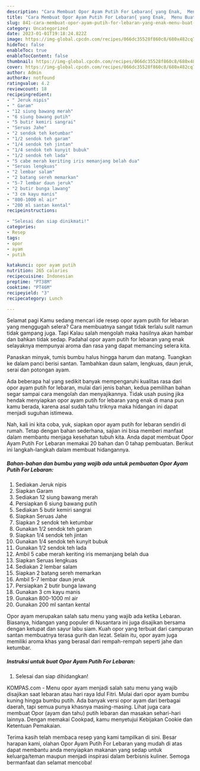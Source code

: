 ```yaml
---
description: "Cara Membuat Opor Ayam Putih For Lebaran{ yang Enak,  Menu Buat lebaran"
title: "Cara Membuat Opor Ayam Putih For Lebaran{ yang Enak,  Menu Buat lebaran"
slug: 841-cara-membuat-opor-ayam-putih-for-lebaran-yang-enak-menu-buat-lebaran
category: Uncategorized
date: 2023-01-01T19:18:24.822Z
image: https://img-global.cpcdn.com/recipes/066dc35528f860c8/680x482cq70/opor-ayam-putih-for-lebaran-foto-resep-utama.jpg
hideToc: false
enableToc: true
enableTocContent: false
thumbnail: https://img-global.cpcdn.com/recipes/066dc35528f860c8/680x482cq70/opor-ayam-putih-for-lebaran-foto-resep-utama.jpg
cover: https://img-global.cpcdn.com/recipes/066dc35528f860c8/680x482cq70/opor-ayam-putih-for-lebaran-foto-resep-utama.jpg
author: Admin
authorAv: notfound
ratingvalue: 4.2
reviewcount: 18
recipeingredient:
- " Jeruk nipis"
- " Garam"
- "12 siung bawang merah"
- "6 siung bawang putih"
- "5 butir kemiri sangrai"
- "Seruas Jahe"
- "2 sendok teh ketumbar"
- "1/2 sendok teh garam"
- "1/4 sendok teh jintan"
- "1/4 sendok teh kunyit bubuk"
- "1/2 sendok teh lada"
- "5 cabe merah keriting iris memanjang belah dua"
- "Seruas lengkuas"
- "2 lembar salam"
- "2 batang sereh memarkan"
- "5-7 lembar daun jeruk"
- "2 butir bunga lawang"
- "3 cm kayu manis"
- "800-1000 ml air"
- "200 ml santan kental"
recipeinstructions:

- "Selesai dan siap dinikmati!"
categories:
- Resep
tags:
- opor
- ayam
- putih

katakunci: opor ayam putih 
nutrition: 265 calories
recipecuisine: Indonesian
preptime: "PT38M"
cooktime: "PT46M"
recipeyield: "3"
recipecategory: Lunch

---
```



Selamat pagi Kamu sedang mencari ide resep opor ayam putih for lebaran yang menggugah selera? Cara membuatnya sangat tidak terlalu sulit namun tidak gampang juga. Tapi Kalau salah mengolah maka hasilnya akan hambar dan bahkan tidak sedap. Padahal opor ayam putih for lebaran yang enak selayaknya mempunyai aroma dan rasa yang dapat memancing selera kita.


Panaskan minyak, tumis bumbu halus hingga harum dan matang. Tuangkan ke dalam panci berisi santan. Tambahkan daun salam, lengkuas, daun jeruk, serai dan potongan ayam.

Ada beberapa hal yang sedikit banyak mempengaruhi kualitas rasa dari opor ayam putih for lebaran, mulai dari jenis bahan, kedua pemilihan bahan segar sampai cara mengolah dan menyajikannya. Tidak usah pusing jika hendak menyiapkan opor ayam putih for lebaran yang enak di mana pun kamu berada, karena asal sudah tahu triknya maka hidangan ini dapat menjadi suguhan istimewa.


Nah, kali ini kita coba, yuk, siapkan opor ayam putih for lebaran sendiri di rumah. Tetap dengan bahan sederhana, sajian ini bisa memberi manfaat dalam membantu menjaga kesehatan tubuh kita. Anda dapat membuat Opor Ayam Putih For Lebaran memakai 20 bahan dan 0 tahap pembuatan. Berikut ini langkah-langkah dalam membuat hidangannya.

<!--inarticleads1-->

##### Bahan-bahan dan bumbu yang wajib ada untuk pembuatan Opor Ayam Putih For Lebaran:

1. Sediakan  Jeruk nipis
1. Siapkan  Garam
1. Sediakan 12 siung bawang merah
1. Persiapkan 6 siung bawang putih
1. Sediakan 5 butir kemiri sangrai
1. Siapkan Seruas Jahe
1. Siapkan 2 sendok teh ketumbar
1. Gunakan 1/2 sendok teh garam
1. Siapkan 1/4 sendok teh jintan
1. Gunakan 1/4 sendok teh kunyit bubuk
1. Gunakan 1/2 sendok teh lada
1. Ambil 5 cabe merah keriting iris memanjang belah dua
1. Siapkan Seruas lengkuas
1. Sediakan 2 lembar salam
1. Siapkan 2 batang sereh memarkan
1. Ambil 5-7 lembar daun jeruk
1. Persiapkan 2 butir bunga lawang
1. Gunakan 3 cm kayu manis
1. Gunakan 800-1000 ml air
1. Gunakan 200 ml santan kental


Opor ayam merupakan salah satu menu yang wajib ada ketika Lebaran. Biasanya, hidangan yang populer di Nusantara ini juga disajikan bersama dengan ketupat dan sayur labu siam. Kuah opor yang terbuat dari campuran santan membuatnya terasa gurih dan lezat. Selain itu, opor ayam juga memiliki aroma khas yang berasal dari rempah-rempah seperti jahe dan ketumbar. 

<!--inarticleads2-->

##### Instruksi untuk buat Opor Ayam Putih For Lebaran:


1. Selesai dan siap dihidangkan!

KOMPAS.com - Menu opor ayam menjadi salah satu menu yang wajib disajikan saat lebaran atau hari raya Idul Fitri. Mulai dari opor ayam bumbu kuning hingga bumbu putih. Ada banyak versi opor ayam dari berbagai daerah, tapi semua punya khasnya masing-masing. Lihat juga cara membuat Opor (ayam dan tahu) putih lebaran dan masakan sehari-hari lainnya. Dengan memakai Cookpad, kamu menyetujui Kebijakan Cookie dan Ketentuan Pemakaian. 

Terima kasih telah membaca resep yang kami tampilkan di sini. Besar harapan kami, olahan Opor Ayam Putih For Lebaran yang mudah di atas dapat membantu anda menyiapkan makanan yang sedap untuk keluarga/teman maupun menjadi inspirasi dalam berbisnis kuliner. Semoga bermanfaat dan selamat mencoba!
